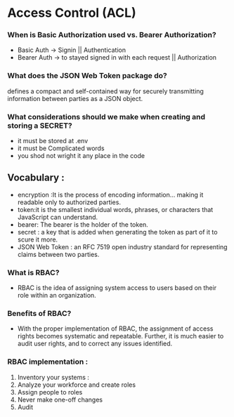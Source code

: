 # Access Control (ACL) 

### When is Basic Authorization used vs. Bearer Authorization? 
- Basic Auth → Signin || Authentication
- Bearer Auth → to stayed signed in with each request || Authorization

### What does the JSON Web Token package do? 
defines a compact and self-contained way for securely transmitting information between parties as a JSON object.  

### What considerations should we make when creating and storing a SECRET? 
- it must be stored at .env 
- it must be Complicated words 
- you shod not wright it any place in the code 

## Vocabulary : 

- encryption :It is the process of encoding information... making it readable only to authorized parties. 
- token:it is the smallest individual words, phrases, or characters that JavaScript can understand. 
- bearer: The bearer is the holder of the token. 
- secret : a key that is added when generating the token as part of it to scure it more.
- JSON Web Token : an RFC 7519 open industry standard for representing claims between two parties. 


### What is RBAC? 
- RBAC is  the idea of assigning system access to users based on their role within an organization.  

### Benefits of RBAC? 
- With the proper implementation of RBAC, the assignment of access rights becomes systematic and repeatable. Further, it is much easier to audit user rights, and to correct any issues identified. 

### RBAC implementation : 
1. Inventory your systems :
2. Analyze your workforce and create roles
3. Assign people to roles
4.  Never make one-off changes
5.  Audit
